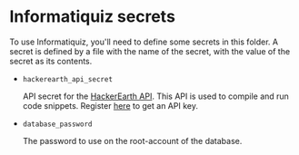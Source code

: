 # Informatiquiz secrets
To use Informatiquiz, you'll need to define some secrets in this folder. A secret is defined by a file with the name of the secret, with the value of the secret as its contents.

- `hackerearth_api_secret`
  
  API secret for the [HackerEarth API](https://www.hackerearth.com/docs/wiki/developers/v3/). This API is used to compile and run code snippets. Register [here](http://www.hackerearth.com/api/register/) to get an API key.
  
- `database_password`

  The password to use on the root-account of the database.